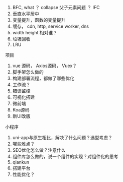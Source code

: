 1. BFC, what ？  collapse 父子元素问题 ？ IFC
2. 垂直水平居中
3. 变量提升，函数的变量提升
4. 缓存， cdn, http, service worker, dns
5. width height 相对谁？
6. 垃圾回收
7. LRU

项目
1. vue 源码， Axios源码， Vuex？
2. 脚手架怎么做的
3. 构建部署流程，都做了哪些优化
4. 工作流？
5. 错误监控
6. 可视化搭建
7. 微前端
8. Koa源码
9. 新UI改版

小程序
1. uni-app与原生相比，解决了什么问题？选型考虑？
2. 哪些难点？
3. SEO优化怎么做？注意什么
4. 组件库怎么做的，说一个组件的实现？对组件化的思考
5. qiankun
6. 搭建平台
7. 性能优化？



